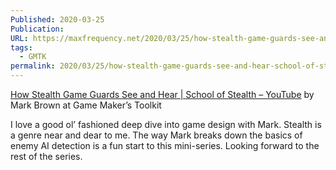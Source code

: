 ```yaml
---
Published: 2020-03-25
Publication: 
URL: https://maxfrequency.net/2020/03/25/how-stealth-game-guards-see-and-hear-school-of-stealth-gmtk/
tags:
  - GMTK
permalink: 2020/03/25/how-stealth-game-guards-see-and-hear-school-of-stealth-gmtk/
---
```

[How Stealth Game Guards See and Hear | School of Stealth – YouTube](https://youtube.com/watch?v=Ay-5g36oFfc) by Mark Brown at Game Maker’s Toolkit

I love a good ol’ fashioned deep dive into game design with Mark. Stealth is a genre near and dear to me. The way Mark breaks down the basics of enemy AI detection is a fun start to this mini-series. Looking forward to the rest of the series.